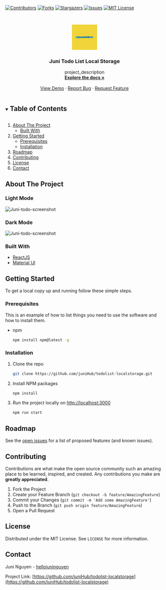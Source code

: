 <!-- PROJECT SHIELDS -->

[![Contributors][contributors-shield]][contributors-url]
[![Forks][forks-shield]][forks-url]
[![Stargazers][stars-shield]][stars-url]
[![Issues][issues-shield]][issues-url]
[![MIT License][license-shield]][license-url]


<!-- MARKDOWN LINKS & IMAGES -->
<!-- https://www.markdownguide.org/basic-syntax/#reference-style-links -->
[contributors-shield]: https://img.shields.io/github/contributors/juniHub/todolist-localstorage.svg?style=for-the-badge
[contributors-url]: https://github.com/juniHub/todolist-localstorage/graphs/contributors
[forks-shield]: https://img.shields.io/github/forks/juniHub/todolist-localstorage.svg?style=for-the-badge
[forks-url]: https://github.com/juniHub/todolist-localstorage/network/members
[stars-shield]: https://img.shields.io/github/stars/juniHub/todolist-localstorage.svg?style=for-the-badge
[stars-url]: https://github.com/juniHub/todolist-localstorage/stargazers
[issues-shield]: https://img.shields.io/github/issues/juniHub/todolist-localstorage.svg?style=for-the-badge
[issues-url]: https://github.com/juniHub/todolist-localstorage/issues
[license-shield]: https://img.shields.io/github/license/juniHub/todolist-localstorage.svg?style=for-the-badge
[license-url]: https://github.com/juniHub/todolist-localstorage/blob/master/LICENSE.txt


<!-- PROJECT LOGO -->
<br />
<p align="center">
  <a href="https://github.com/juniHub/todolist-localstorage">
    <img src="logo.png" alt="Logo" width="80" height="80">
  </a>

  <h3 align="center">Juni Todo List Local Storage</h3>

  <p align="center">
    project_description
    <br />
    <a href="https://github.com/juniHub/todolist-localstorage"><strong>Explore the docs »</strong></a>
    <br />
    <br />
    <a href="https://junihub.github.io/todolist-localstorage/" target="_blank">View Demo</a>
    ·
    <a href="https://github.com/juniHub/todolist-localstorage
/issues">Report Bug</a>
    ·
    <a href="https://github.com/juniHub/todolist-localstorage
/issues">Request Feature</a>
  </p>
</p>

<!-- TABLE OF CONTENTS -->
<details open="open">
  <summary><h2 style="display: inline-block">Table of Contents</h2></summary>
  <ol>
    <li>
      <a href="#about-the-project">About The Project</a>
      <ul>
        <li><a href="#built-with">Built With</a></li>
      </ul>
    </li>
    <li>
      <a href="#getting-started">Getting Started</a>
      <ul>
        <li><a href="#prerequisites">Prerequisites</a></li>
        <li><a href="#installation">Installation</a></li>
      </ul>
    </li>
    <li><a href="#roadmap">Roadmap</a></li>
    <li><a href="#contributing">Contributing</a></li>
    <li><a href="#license">License</a></li>
    <li><a href="#contact">Contact</a></li>
  </ol>
</details>



<!-- ABOUT THE PROJECT -->
## About The Project

### Light Mode
![Juni-todo-screenshot](https://res.cloudinary.com/dafolrlpj/image/upload/v1622723056/gallery/f0vqyoflmn923tngdiyp.png)

### Dark Mode
![Juni-todo-screenshot](https://res.cloudinary.com/dafolrlpj/image/upload/v1622723055/gallery/ezvf6navjth7pzqrrpt7.png)



### Built With

* [ReactJS](https://reactjs.org/)
* [Material UI](https://material-ui.com/)


<!-- GETTING STARTED -->
## Getting Started

To get a local copy up and running follow these simple steps.

### Prerequisites

This is an example of how to list things you need to use the software and how to install them.
* npm
  ```sh
  npm install npm@latest -g
  ```

### Installation

1. Clone the repo
   ```sh
   git clone https://github.com/juniHub/todolist-localstorage.git
   ```
   
2. Install NPM packages
   ```sh
   npm install
   ```
   
3. Run the project locally on [http://localhost:3000](http://localhost:3000)

   ```sh
   npm run start
   ```


<!-- ROADMAP -->
## Roadmap

See the [open issues](https://github.com/juniHub/todolist-localstorage/issues) for a list of proposed features (and known issues).



<!-- CONTRIBUTING -->
## Contributing

Contributions are what make the open source community such an amazing place to be learned, inspired, and created. Any contributions you make are **greatly appreciated**.

1. Fork the Project
2. Create your Feature Branch (`git checkout -b feature/AmazingFeature`)
3. Commit your Changes (`git commit -m 'Add some AmazingFeature'`)
4. Push to the Branch (`git push origin feature/AmazingFeature`)
5. Open a Pull Request



<!-- LICENSE -->
## License

Distributed under the MIT License. See `LICENSE` for more information.



<!-- CONTACT -->
## Contact

Juni Nguyen - [hellojuninguyen](hellojuninguyen@gmail.com)

Project Link: [https://github.com/juniHub/todolist-localstorage](https://github.com/juniHub/todolist-localstorage)





